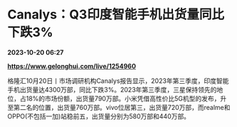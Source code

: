 # Canalys：Q3印度智能手机出货量同比下跌3%

**2023-10-20 06:27**

**https://www.gelonghui.com/live/1254960**

格隆汇10月20日丨市场调研机构Canalys报告显示，2023年第三季度，印度智能手机出货量达4300万部，同比下跌3%。2023年第三季度，三星保持领先的地位，占18%的市场份额，出货量790万部。小米凭借高性价比5G机型的发布，升至第二名的位置，出货量760万部。vivo位居第三，出货量720万部，而realme和OPPO(不包括一加)站稳前五，出货量分别为580万部和440万部。